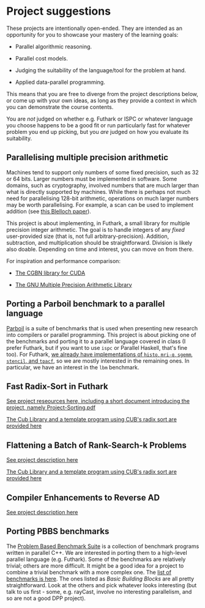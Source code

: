# Project suggestions

These projects are intentionally open-ended.  They are intended as an
opportunity for you to showcase your mastery of the learning goals:

* Parallel algorithmic reasoning.

* Parallel cost models.

* Judging the suitability of the language/tool for the problem at
  hand.

* Applied data-parallel programming.

This means that you are free to diverge from the project descriptions
below, or come up with your own ideas, as long as they provide a
context in which you can demonstrate the course contents.

You are *not* judged on whether e.g. Futhark or ISPC or whatever
language you choose happens to be a good fit or run particularly fast
for whatever problem you end up picking, but you *are* judged on how
you evaluate its suitability.

## Parallelising multiple precision arithmetic

Machines tend to support only numbers of some fixed precision, such as
32 or 64 bits.  Larger numbers must be implemented in software.  Some
domains, such as cryptography, involved numbers that are much larger
than what is directly supported by machines.  While there is perhaps
not much need for parallelising 128-bit arithmetic, operations on much
larger numbers may be worth parallelising.  For example, a scan can be
used to implement addition (see [this Blelloch
paper](material/prefix-sums-and-their-applications.pdf)).

This project is about implementing, in Futhark, a small library for
multiple precision integer arithmetic.  The goal is to handle integers
of any *fixed* user-provided size (that is, not full
arbitrary-precision).  Addition, subtraction, and multiplication
should be straightforward.  Division is likely also doable.  Depending
on time and interest, you can move on from there.

For inspiration and performance comparison:

* [The CGBN library for CUDA](https://github.com/NVlabs/CGBN)

* [The GNU Multiple Precision Arithmetic Library](https://gmplib.org/)

## Porting a Parboil benchmark to a parallel language

[Parboil](http://impact.crhc.illinois.edu/parboil/parboil.aspx) is a
suite of benchmarks that is used when presenting new research into
compilers or parallel programming.  This project is about picking one
of the benchmarks and porting it to a parallel language covered in
class (I prefer Futhark, but if you want to use `ispc` or Parallel
Haskell, that's fine too).  For Futhark, [we already have
implementations of `histo`, `mri-q`, `sgemm`, `stencil`, and
`tpacf`](https://github.com/diku-dk/futhark-benchmarks/tree/master/parboil),
so we are mostly interested in the remaining ones.  In particular, we
have an interest in the `lbm` benchmark.

## Fast Radix-Sort in Futhark

[See project reseources here, including a short document introducing the project, namely Project-Sorting.pdf](some-suggested-projects/fast-radix-futhark)

[The Cub Library and a template program using CUB's radix sort are provided here](some-suggested-projects/)

## Flattening a Batch of Rank-Search-k Problems

[See project description here](some-suggested-projects/rank-search-k/Project-RankSearch-k.pdf)

[The Cub Library and a template program using CUB's radix sort are provided here](some-suggested-projects/)

## Compiler Enhancements to Reverse AD

[See project description here](some-suggested-projects/compiler-ad/Compiler-AD-Topics.pdf)

## Porting PBBS benchmarks

The [Problem Based Benchmark
Suite](https://cmuparlay.github.io/pbbsbench/) is a collection of
benchmark programs written in parallel C++.  We are interested in
porting them to a high-level parallel language (e.g. Futhark).  Some
of the benchmarks are relatively trivial; others are more difficult.
It might be a good idea for a project to combine a trivial benchmark
with a more complex one.  The [list of benchmarks is
here](https://cmuparlay.github.io/pbbsbench/benchmarks/index.html).
The ones listed as *Basic Building Blocks* are all pretty
straightforward.  Look at the others and pick whatever looks
interesting (but talk to us first - some, e.g. rayCast, involve no
interesting parallelism, and so are not a good DPP project).
